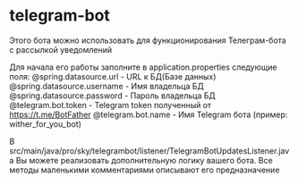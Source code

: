 # telegram-bot
Этого бота можно использовать для функционирования Телеграм-бота с рассылкой уведомлений

Для начала его работы заполните в application.properties следующие поля:
@spring.datasource.url      - URL к БД(Базе данных)
@spring.datasource.username - Имя владельца БД 
@spring.datasource.password - Пароль владельца БД
@telegram.bot.token         - Telegram token полученный от https://t.me/BotFather
@telegram.bot.name          - Имя Telegram бота (пример: wither_for_you_bot)

В src/main/java/pro/sky/telegrambot/listener/TelegramBotUpdatesListener.java Вы можете реализовать дополнительную логику вашего бота.
Все методы маленькими комментариями описывают его предназначение
